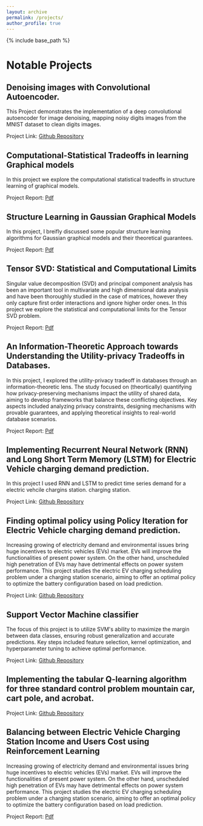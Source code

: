 ```yaml
---
layout: archive
permalink: /projects/
author_profile: true
---
```


{% include base_path %}


Notable Projects
======

<!-- Convolutional Neural Network for Human Action Recognition with Actitracker Dataset.
------
Brief description required

Project Link: 

Variational Autoencoder for reconstructing MNIST datasets.
------
Brief description required

Project Link: -->

Denoising images with Convolutional Autoencoder.
------
This Project demonstrates the implementation of a deep convolutional autoencoder for image denoising, mapping noisy digits images from the MNIST dataset to clean digits images. 

Project Link: [Github Repository](https://github.com/ZahinAbrar/Denoising-images-with-Convolutional-Autoencoder.)

<!-- Alternationg Direction Method of Multipliers.
------
Brief description required

Project Link: [Github Repository](https://github.com/ZahinAbrar/Alternating-Direction-Method-Of-Multipliers) -->

Computational-Statistical Tradeoffs in learning Graphical models
------

In this project we explore the computational statistical tradeoffs in structure learning of graphical models.

Project Report: [Pdf](https://ZahinAbrar.github.io/files/SML_Porject__ASU.pdf)

Structure Learning in Gaussian Graphical Models
------
In this project, I breifly discussed some popular structure learning algorithms for Gaussian graphical models and their theoretical guarantees.

Project Report: [Pdf](https://ZahinAbrar.github.io/files/APM_Project__ASU.pdf)

**Tensor SVD: Statistical and Computational Limits**
------

Singular value decomposition (SVD) and principal component analysis has been an important tool in multivariate and high dimensional data analysis and have been thoroughly studied in the case of matrices, however they only capture first order interactions and ignore higher order ones. In this project we explore the statistical and computational limits for the Tensor SVD problem.

Project Report: [Pdf](https://ZahinAbrar.github.io/files/Tensor_SVD.pdf)

An Information-Theoretic Approach towards Understanding the Utility-privacy Tradeoffs in Databases.
------

In this project, I explored the utility-privacy tradeoff in databases through an information-theoretic lens. The study focused on (theortically) quantifying how privacy-preserving mechanisms impact the utility of shared data, aiming to develop frameworks that balance these conflicting objectives. Key aspects included analyzing privacy constraints, designing mechanisms with provable guarantees, and applying theoretical insights to real-world database scenarios.

Project Report: [Pdf](https://ZahinAbrar.github.io/files/Info_Theory__Project.pdf)


Implementing Recurrent Neural Network (RNN) and Long Short Term Memory (LSTM) for Electric Vehicle charging demand prediction.
------
In this project I used RNN and LSTM to predict time series demand for a electric vehcile chargins station.
charging station.

Project Link:  [Github Repository](https://github.com/ZahinAbrar/RNN-and-LSTM-for-Electric-Vehicle-Charging-Demand-Prediction)

<!-- Classification of MNIST digit using Neural Network.
------
Brief description required

Project Link:  -->

Finding optimal policy using Policy Iteration for Electric Vehicle charging demand prediction.
------
Increasing growing of electricity demand and environmental issues bring huge incentives to electric vehicles (EVs) market. EVs will
improve the functionalities of present power system. On the other hand, unscheduled high penetration of EVs may have detrimental effects on
power system performance. This project studies the electric EV charging scheduling problem under a charging station scenario, aiming
to offer an optimal policy to optimize the battery configuration based on load prediction.

Project Link: [Github Repository](https://github.com/ZahinAbrar/Policy-Iteration-for-Electric-Vehicle-charging-demand-prediction.)

Support Vector Machine classifier
------
<!-- Brief description required -->

The focus of this project is to utilize SVM's ability to maximize the margin between data classes, ensuring robust generalization and accurate predictions. Key steps included feature selection, kernel optimization, and hyperparameter tuning to achieve optimal performance.

Project Link: [Github Repository](https://github.com/ZahinAbrar/SVM-Classifier-with-Newtonian-Gradient-Descent-)

<!-- Implementing Q-learning for Monte-Carlo Blackjack Problem.
------
Brief description required

Project Link:  -->

Implementing the tabular Q-learning algorithm for three standard control problem mountain car, cart pole, and acrobat.
------
<!-- Brief description required -->

Project Link: [Github Repository](https://github.com/ZahinAbrar/Implementing-the-tabular-Q-learning-algorithm-for-three-standard-control-problem-mountain-car-cart-)

Balancing between Electric Vehicle Charging Station Income and Users Cost using Reinforcement Learning
------

Increasing growing of electricity demand and environmental issues bring huge incentives to electric vehicles (EVs) market. EVs will improve the functionalities of present power system. On the other hand, unscheduled high penetration of EVs may have detrimental effects on power system performance. This project studies the electric EV charging scheduling problem under a charging station scenario, aiming to offer an optimal policy to optimize the battery configuration based on load prediction.

Project Report: [Pdf](https://ZahinAbrar.github.io/files/EV__Reinforcement_Learning.pdf)


<!-- My other projects can be found on my 
------ -->
